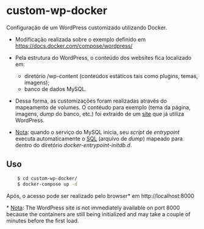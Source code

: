 # custom-wp-docker

Configuração de um WordPress customizado utilizando Docker.

- Modificação realizada sobre o exemplo definido em <a href="https://docs.docker.com/compose/wordpress/" target="_blank">https://docs.docker.com/compose/wordpress/</a>

- Pela estrutura do WordPress, o conteúdo dos websites fica localizado em:
	+ diretório /wp-content (conteúdos estáticos tais como plugins, temas, imagens);
	+ banco de dados MySQL.

- Dessa forma, as customizações foram realizadas através do mapeamento de volumes. O contéudo para exemplo (tema da página, imagens, <em>dump</em> do banco, etc.) foi extraído de um <a href="http://coral.ufsm.br/pet-si/" target="_blank">site</a> que já utiliza WordPress.

- <a href="https://hub.docker.com/_/mysql" target="_blank">Nota</a>: quando o serviço do MySQL inicia, seu <em>script</em> de <em>entrypoint</em> executa automaticamente o <a href="https://github.com/rwfazul/custom-wp-docker/blob/master/docker-compose.yml#L11" target="_blank">SQL</a> (arquivo de <em>dump</em>) mapeado para dentro do diretório <em>docker-entrypoint-initdb.d</em>.

## Uso

```sh
	$ cd custom-wp-docker/
	$ docker-compose up -d
```	

Após, o acesso pode ser realizado pelo browser* em http://localhost:8000

\* <a href="https://docs.docker.com/compose/wordpress/" target="_blank">Nota</a>: The WordPress site is not immediately available on port 8000 because the containers are still being initialized and may take a couple of minutes before the first load.
